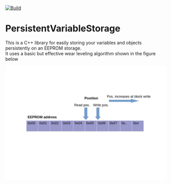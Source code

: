 [![Build](https://github.com/Jexpert19/PersistentVariableStorage/actions/workflows/c-cpp.yml/badge.svg)](https://github.com/Jexpert19/PersistentVariableStorage/actions/workflows/c-cpp.yml)

# PersistentVariableStorage
This is a C++ library for easily storing your variables and objects persistently on an EEPROM storage.\
It uses a basic but effective wear leveling algorithm shown in the figure below

![Basic scheme](/BasicSchematic.jpg "Basic scheme")
